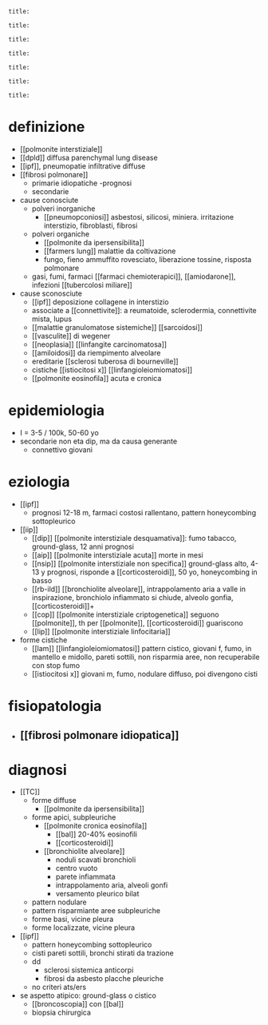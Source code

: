 ```ad-definizione
title: 
```
```ad-epidemiologia
title: 
```
```ad-eziologia
title: 
```
```ad-fisiopatologia
title: 
```
```ad-clinica
title: 
```
```ad-diagnosi
title: 
```
```ad-terapia
title: 
```
# definizione
- [[polmonite interstiziale]]
- [[dpld]] diffusa parenchymal lung disease
- [[ipf]], pneumopatie infiltrative diffuse
- [[fibrosi polmonare]]
	- primarie idiopatiche -prognosi
	- secondarie
- cause conosciute
	- polveri inorganiche
		- [[pneumopconiosi]] asbestosi, silicosi, miniera. irritazione interstizio, fibroblasti, fibrosi
	- polveri organiche
		- [[polmonite da ipersensibilita]]
		- [[farmers lung]] malattie da coltivazione
		- fungo, fieno ammuffito rovesciato, liberazione tossine, risposta polmonare
	- gasi, fumi, farmaci [[farmaci chemioterapici]], [[amiodarone]], infezioni [[tubercolosi miliare]]
- cause sconosciute
	- [[ipf]] deposizione collagene in interstizio
	- associate a [[connettivite]]: a reumatoide, sclerodermia, connettivite mista, lupus
	- [[malattie granulomatose sistemiche]] [[sarcoidosi]]
	- [[vasculite]] di wegener
	- [[neoplasia]] [[linfangite carcinomatosa]]
	- [[amiloidosi]] da riempimento alveolare
	- ereditarie [[sclerosi tuberosa di bourneville]]
	- cistiche [[istiocitosi x]] [[linfangioleiomiomatosi]]
	- [[polmonite eosinofila]] acuta e cronica

# epidemiologia
- I = 3-5 / 100k, 50-60 yo
- secondarie non eta dip, ma da causa generante
	- connettivo giovani

# eziologia
- [[ipf]]
	- prognosi 12-18 m, farmaci costosi rallentano, pattern honeycombing sottopleurico
- [[iip]]
	- [[dip]] [[polmonite interstiziale desquamativa]]: fumo tabacco, ground-glass, 12 anni prognosi
	- [[aip]] [[polmonite interstiziale acuta]] morte in mesi
	- [[nsip]] [[polmonite interstiziale non specifica]] ground-glass alto, 4-13 y prognosi, risponde a [[corticosteroidi]], 50 yo, honeycombing in basso
	- [[rb-ild]] [[bronchiolite alveolare]], intrappolamento aria a valle in inspirazione, bronchiolo infiammato si chiude, alveolo gonfia, [[corticosteroidi]]+
	- [[cop]] [[polmonite interstiziale criptogenetica]] seguono [[polmonite]], th per [[polmonite]], [[corticosteroidi]] guariscono
	- [[lip]] [[polmonite interstiziale linfocitaria]]
- forme cistiche
	- [[lam]] [[linfangioleiomiomatosi]] pattern cistico, giovani f, fumo, in mantello e midollo, pareti sottili, non risparmia aree, non recuperabile con stop fumo
	- [[istiocitosi x]] giovani m, fumo, nodulare diffuso, poi divengono cisti

# fisiopatologia
- ## [[fibrosi polmonare idiopatica]]

# diagnosi
- [[TC]]
	- forme diffuse
		- [[polmonite da ipersensibilita]]
	- forme apici, subpleuriche
		- [[polmonite cronica eosinofila]]
			- [[bal]] 20-40% eosinofili
			- [[corticosteroidi]]
		- [[bronchiolite alveolare]]
			- noduli scavati bronchioli
			- centro vuoto
			- parete infiammata
			- intrappolamento aria, alveoli gonfi
			- versamento pleurico bilat
	- pattern nodulare
	- pattern risparmiante aree subpleuriche
	- forme basi, vicine pleura
	- forme localizzate, vicine pleura
- [[ipf]]
	- pattern honeycombing sottopleurico
	- cisti pareti sottili, bronchi stirati da trazione
	- dd
		- sclerosi sistemica anticorpi
		- fibrosi da asbesto placche pleuriche
	- no criteri ats/ers
- se aspetto atipico: ground-glass o cistico
	- [[broncoscopia]] con [[bal]]
	- biopsia chirurgica